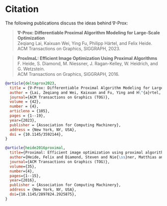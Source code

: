 # Citation

The following publications discuss the ideas behind ∇-Prox:

> **∇-Prox: Differentiable Proximal Algorithm Modeling for Large-Scale Optimization** </br>
> Zeqiang Lai, Kaixuan Wei, Ying Fu, Philipp Härtel, and Felix Heide.</br>
> ACM Transactions on Graphics, SIGGRAPH, 2023.

> **ProxImaL: Efficient Image Optimization Using Proximal Algorithms** </br>
> F. Heide, S. Diamond, M. Niessner, J. Ragan-Kelley, W. Heidrich, and G. Wetzstein. </br>
>  ACM Transactions on Graphics, SIGGRAPH, 2016.

```bibtex
@article{deltaprox2023,
  title = {∇-Prox: Differentiable Proximal Algorithm Modeling for Large-Scale Optimization},
  author = {Lai, Zeqiang and Wei, Kaixuan and Fu, Ying and H\"{a}rtel, Philipp and Heide, Felix},
  journal={ACM Transactions on Graphics (TOG)},
  volume = {42},
  number = {4},
  articleno = {105},
  pages = {1--19},
  year={2023},
  publisher = {Association for Computing Machinery},
  address = {New York, NY, USA},
  doi = {10.1145/3592144},
}

@article{heide2016proximal,
  title={Proximal: Efficient image optimization using proximal algorithms},
  author={Heide, Felix and Diamond, Steven and Nie{\ss}ner, Matthias and Ragan-Kelley, Jonathan and Heidrich, Wolfgang and Wetzstein, Gordon},
  journal={ACM Transactions on Graphics (TOG)},
  volume={35},
  number={4},
  pages={1--15},
  year={2016},
  publisher = {Association for Computing Machinery},
  address = {New York, NY, USA},
  doi={10.1145/2897824.2925875},
}
```
